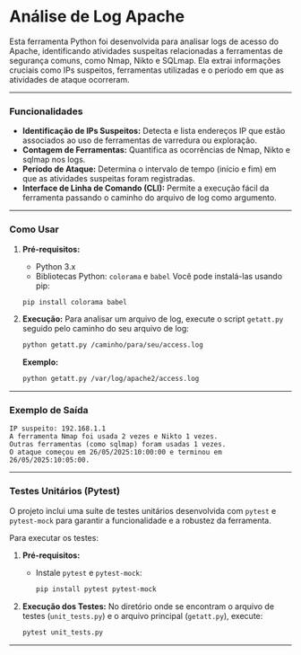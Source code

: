 # Análise de Log Apache

Esta ferramenta Python foi desenvolvida para analisar logs de acesso do Apache, identificando atividades suspeitas relacionadas a ferramentas de segurança comuns, como Nmap, Nikto e SQLmap. Ela extrai informações cruciais como IPs suspeitos, ferramentas utilizadas e o período em que as atividades de ataque ocorreram.

---

### Funcionalidades

* **Identificação de IPs Suspeitos:** Detecta e lista endereços IP que estão associados ao uso de ferramentas de varredura ou exploração.
* **Contagem de Ferramentas:** Quantifica as ocorrências de Nmap, Nikto e sqlmap nos logs.
* **Período de Ataque:** Determina o intervalo de tempo (início e fim) em que as atividades suspeitas foram registradas.
* **Interface de Linha de Comando (CLI):** Permite a execução fácil da ferramenta passando o caminho do arquivo de log como argumento.

---

### Como Usar

1.  **Pré-requisitos:**
    * Python 3.x
    * Bibliotecas Python: `colorama` e `babel`
    Você pode instalá-las usando pip:
    ```sh
    pip install colorama babel
    ```

2.  **Execução:**
    Para analisar um arquivo de log, execute o script `getatt.py` seguido pelo caminho do seu arquivo de log:

    ```sh
    python getatt.py /caminho/para/seu/access.log
    ```

    **Exemplo:**
    ```sh
    python getatt.py /var/log/apache2/access.log
    ```

---

### Exemplo de Saída

```
IP suspeito: 192.168.1.1
A ferramenta Nmap foi usada 2 vezes e Nikto 1 vezes.
Outras ferramentas (como sqlmap) foram usadas 1 vezes.
O ataque começou em 26/05/2025:10:00:00 e terminou em 26/05/2025:10:05:00.
```

---

### Testes Unitários (Pytest)

O projeto inclui uma suíte de testes unitários desenvolvida com `pytest` e `pytest-mock` para garantir a funcionalidade e a robustez da ferramenta.

Para executar os testes:

1.  **Pré-requisitos:**
    * Instale `pytest` e `pytest-mock`:
        ```sh
        pip install pytest pytest-mock
        ```

2.  **Execução dos Testes:**
    No diretório onde se encontram o arquivo de testes (`unit_tests.py`) e o arquivo principal (`getatt.py`), execute:
    ```sh
    pytest unit_tests.py
    ```

---
